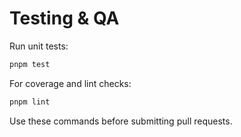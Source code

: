 # Testing & QA

Run unit tests:

```bash
pnpm test
```

For coverage and lint checks:

```bash
pnpm lint
```

Use these commands before submitting pull requests.

